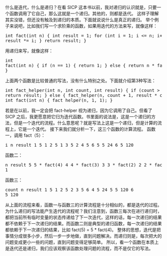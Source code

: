 什么是迭代，什么是递归？在看 SICP 这本书以前，我对递归的认识就是，只要一个函数调用了它自己，那么这就是一个递归。其他的，则都是迭代。 这样子理解其实没错，但还没有触及到递归的本质。下面就说说什么是真正的递归。 举个例子来说吧，比如我们写一个求阶乘的函数，如果用迭代的方法来写，就像这样： <pre>int fact(int n) { int result = 1; for (int i = 1; i &lt;= n; i++) { result *= i; } return result; }</pre> 用递归来写，就像这样： <pre>int fact(int n) { if (n == 1) { return 1; } else { return n * fact(n - 1); } }</pre> 上面两个函数是比较普通的写法，没有什么特别之处。下面就介绍第3种写法： <pre>int fact_helper(int n, int count, int result) { if (count &gt; n) { return result; } else { fact_helper(n, count + 1, result * count); } } int fact(int n) { fact_helper(n, 1, 1); }</pre> 若是在以前，我一定会把 fact-helper 视为递归，因为它调用了自己。但看了 SICP 之后，我更愿意把它归为迭代函数。书里面的说法是，这是一个递归的方法，但是一个迭代的流程。什么意思呢？就是写法上这是一个递归，但是计算的流程上，它是一个迭代。 接下来我们就分析一下，这三个函数的计算流程。 函数一，调用 fact（5）： <pre>i n result 1 5 1 2 5 1 3 5 2 4 5 6 5 5 24 6 5 120</pre> 函数二： <pre>n result 5 5 * fact(4) 4 4 * fact(3) 3 3 * fact(2) 2 2 * fact(1) 1 1</pre> 函数三： <pre>count n result 1 5 1 2 5 2 3 5 6 4 5 24 5 5 120 6 5 120</pre> 从上面的流程来看，函数一与函数三的计算流程是十分相似的，都是迭代的过程。为什么递归的写法能产生迭代的流程呢？我们注意到，函数三每次在进行递归时，都把当前所有临时变量的状态传递给了下一次迭代，这样的话，每一次递归的结果都不依赖于下一次递归的结果。而函数二则是典型的递归函数，每一次递归的结果都依赖于下一次递归的结果，比如 fact(5) = 5 * fact(4)。 整体的思想，迭代是把事情分成很多小步，然后一步一步地做，直到问题解决。而递归则是，每次把大的问题变成更小一些的问题，直到问题变得足够简单。 所以，看一个函数在本质上是迭代还是递归，我们应该观察该函数处理问题的流程，而不是仅它的写法。
